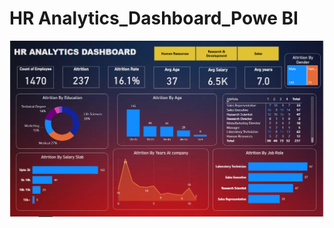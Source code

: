 #  HR Analytics_Dashboard_Powe BI 

![image_alt](https://github.com/vaibhav-rokade7/HR-Analytics-Dashboard_Power-BI/blob/907b83eaba484c1e29194d80e8b26f72c9536e4d/Screenshot%202025-06-23%20152511.png)
